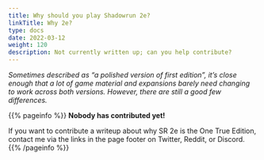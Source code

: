 ```yaml
---
title: Why should you play Shadowrun 2e?
linkTitle: Why 2e?
type: docs
date: 2022-03-12
weight: 120
description: Not currently written up; can you help contribute?
---
```


_Sometimes described as “a polished version of first edition”, it’s close enough that a lot of game material and expansions barely need changing to work across both versions. However, there are still a good few differences._


{{% pageinfo %}} 
**Nobody has contributed yet!**

If you want to contribute a writeup about why SR 2e is the One True Edition, contact me via the links in the page footer on Twitter, Reddit, or Discord.
{{% /pageinfo %}}
